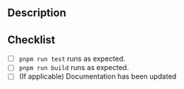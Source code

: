 ## Description

<!--
  Thanks for contributing to secco. Make sure to read the contributing guide before opening a PR! You can find it here: https://github.com/LekoArts/secco/blob/main/CONTRIBUTING.md

  **Please create a feature request before starting work on any significant change.**

  Write a brief description of the changes introduced in this PR.
  Include screenshots/videos if they help convey the change.

  Also explain how one can test the change.
-->

<!-- Fixes #(issue number) -->

## Checklist

- [ ] `pnpm run test` runs as expected.
- [ ] `pnpm run build` runs as expected.
- [ ] (If applicable) Documentation has been updated
